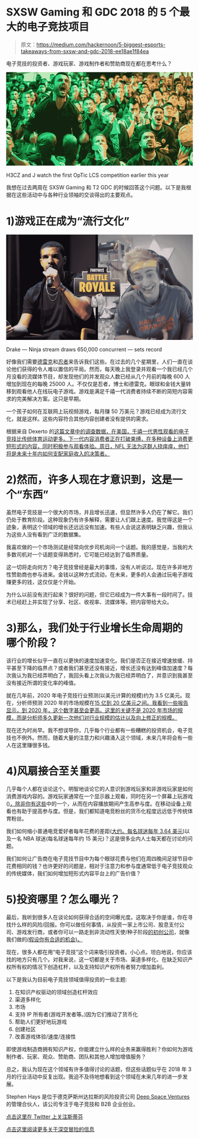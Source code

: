 # SXSW Gaming 和 GDC 2018 的 5 个最大的电子竞技项目

> 原文：<https://medium.com/hackernoon/5-biggest-esports-takeaways-from-sxsw-and-gdc-2018-ee18ae1f84ea>

电子竞技的投资者、游戏玩家、游戏制作者和赞助商现在都在思考什么？

![](img/cc89bfda1ba9eb94361dbbb091148d69.png)

H3CZ and J watch the first OpTic LCS competition earlier this year

我想在过去两周在 SXSW Gaming 和 T2 GDC 的时候回答这个问题。以下是我根据在这些活动中与各种行业领袖的交谈得出的主要观点。

# 1)游戏正在成为“流行文化”

![](img/bddaea3b0863f9eb2936a77a40cf29c3.png)

Drake — Ninja stream draws 650,000 concurrent — sets record

好像我们需要[德雷克](https://twitter.com/Drake)和[忍者](https://twitter.com/Ninja)来告诉我们这些。在过去的几个星期里，人们一直在谈论他们获得的令人难以置信的平局。然而，每天晚上我登录并观看一个我已经几个月没看的流媒体节目，却发现他们的并发观众人数已经从几个月前的每晚 600 人增加到现在的每晚 25000 人。不仅仅是忍者，博士和德雷克。眼球和金钱大量转移到观看他人在线玩电子游戏。游戏是满足千禧一代消费者持续不断的简短内容需求的完美解决方案。这只是早期。

一个孩子如何在互联网上玩视频游戏，每月赚 50 万美元？游戏已经成为流行文化，就是这样。这些内容符合其他内容创建者没有提供的需求。

根据来自 Dexerto 的[这篇文章中的调查数据，在美国，千禧一代男性观看的电子竞技比传统体育运动更多。下一代内容消费者正在打破束缚，在多种设备上消费更短形式的内容，同时积极参与观看体验。周日，NFL 无法为这群人挠痒痒，他们将是未来十年内如何支配家庭收入的决策者。](https://www.dexerto.com/news/limelight-networks-esports-viewing-habits-country-age-2017/35390)

# 2)然而，许多人现在才意识到，这是一个“东西”

虽然电子竞技是一个很大的市场，并且增长迅速，但显然许多人仍在了解它。我们仍处于教育阶段。这种现象仍有许多解释，需要让人们跟上速度。我觉得这是一个迹象，表明这个领域的增长还远远没有加速。有些人会说这表明缺乏兴趣，但我认为这些人没有看到广泛的数据集。

我喜欢做的一个市场测试是经常向优步司机询问一个话题。我的感觉是，当我的大多数司机对一个话题变得熟悉时，它可能已经达到了临界质量。

这一切将走向何方？电子竞技曾经是最大的事情，没有人听说过。现在许多非地方性赞助商也参与进来。金钱以这种方式流动，在未来，更多的人会通过玩电子游戏赚更多的钱，这仅仅是个开始。

为什么以前没有流行起来？很好的问题，但它已经成为一件大事有一段时间了。技术已经赶上并实现了分享、社区、收视率、流媒体等。把内容带给大众。

# 3)那么，我们处于行业增长生命周期的哪个阶段？

该行业的增长似乎一直在以更快的速度加速变化。我们是否正在接近增速放缓、持平甚至下降的临界点？或者我们甚至还没有接近，增长还没有达到峰值加速度？每次我认为我已经弄明白了，我回头看上次我认为我已经弄明白了，并意识到我甚至没有接近所谓的变化率的峰值。

就在几年前，2020 年电子竞技行业预测(以美元计算的规模)约为 3.5 亿美元。现在，分析师预测 2020 年的市场规模在[15 亿到 20 亿美元之间。我看到一些报告显示，到 2020 年，这个数字甚至会更高。这里的关键不是 2020 年市场的规模，而是分析师多久更新一次他们对行业规模的估计以及向上修正的规模。](https://newzoo.com/insights/articles/esports-revenues-will-reach-696-million-in-2017/)

现在还为时尚早。我不想误导你，几乎每个行业都有一些糟糕的投资机会，电子竞技也不例外。然而，随着大量的注意力和兴趣涌入这个领域，未来几年将会有一些人在这里赚很多钱。

# 4)风扇接合至关重要

几乎每个人都在谈论这个。明智地谈论它的人意识到游戏玩家和非游戏玩家是如何消费游戏内容的。游戏玩家通常在一个显示器上观看，同时在另一个屏幕上玩游戏([)，除非你有这些](https://www.samsung.com/us/computing/monitors/gaming/49--chg90-qled-gaming-monitor-lc49hg90dmnxza/)中的一个，从而在内容播放期间产生高参与度。在移动设备上观看也有助于提高参与度。但是，我们都知道电竞粉丝的货币化程度远远低于传统体育粉丝。

我们如何缩小普通电竞爱好者每年花费的差距([大约。每名球迷每年 3.64 美元](https://newzoo.com/insights/articles/esports-revenues-will-reach-696-million-in-2017/))以及一名 NBA 球迷(每名球迷每年约 15 美元)？这是很多业内人士每天都在讨论的问题。

我们如何让广告商在电子竞技节目中为每个眼球花费与他们在周四晚间足球节目中花费相同的钱？也许更好的问题是，相对于注意力和参与度通常低于电子竞技观众的传统媒体，我们如何增加短形式内容平台上的广告价值？

# 5)投资哪里？怎么曝光？

最后，我听到很多人在谈论如何获得合适的空间曝光度。这取决于你是谁，你在寻找什么样的风险/回报。你可以做任何事情，从投资一家上市公司、股息支付公司、游戏发行商，或者你可以一路走到非流动性天使/种子阶段[的初创公司](https://hackernoon.com/tagged/startups)，就像我们做的[(假设你有合适的机会)。](http://deepspacevc.com/)

现在，很多人都在用“电子竞技”这个词来吸引投资者。小心点。坦白地说，你应该找的地方只有几个。对我来说，这一切都是关于市场、渠道多样化、在缺乏知识产权所有权的情况下创造杠杆，以及支持知识产权所有者努力增加盈利。

以下是我认为目前电子竞技领域值得投资的一些主题:

1.  在知识产权驱动的领域创造杠杆效应
2.  渠道多样化
3.  市场
4.  支持 IP 所有者(游戏开发者等。)因为它们推动了货币化
5.  帮助人们更好地玩游戏
6.  创建社区
7.  改善游戏体验/速度/连接性

即使游戏制造商拥有知识产权，你能建立什么样的业务来赢得胜利？你如何为游戏制作者、玩家、观众、赞助商、团队和其他人增加增值服务？

总之，我认为现在这个领域有许多值得讨论的话题，但这些话题似乎在 2018 年 3 月的行业活动中反复出现。我迫不及待地想看到这个领域在未来几年的进一步发展。

Stephen Hays 是位于德克萨斯州达拉斯的风险投资公司 [Deep Space Ventures](http://deepspacevc.com/) 的管理合伙人，该公司专注于电子竞技和 B2B 企业创业。

[点击这里在 Twitter 上关注斯蒂芬](https://twitter.com/hazesyah)

[点击这里阅读更多关于深空冒险的信息](http://deepspacevc.com/)